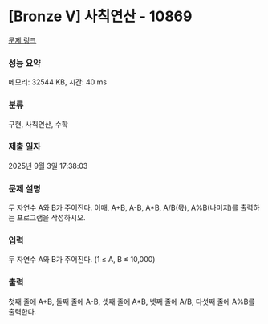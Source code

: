# [Bronze V] 사칙연산 - 10869 

[문제 링크](https://www.acmicpc.net/problem/10869) 

### 성능 요약

메모리: 32544 KB, 시간: 40 ms

### 분류

구현, 사칙연산, 수학

### 제출 일자

2025년 9월 3일 17:38:03

### 문제 설명

<p>두 자연수 A와 B가 주어진다. 이때, A+B, A-B, A*B, A/B(몫), A%B(나머지)를 출력하는 프로그램을 작성하시오. </p>

### 입력 

 <p>두 자연수 A와 B가 주어진다. (1 ≤ A, B ≤ 10,000)</p>

### 출력 

 <p>첫째 줄에 A+B, 둘째 줄에 A-B, 셋째 줄에 A*B, 넷째 줄에 A/B, 다섯째 줄에 A%B를 출력한다.</p>

